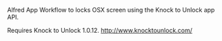 Alfred App Workflow to locks OSX screen using the Knock to Unlock app API.

Requires Knock to Unlock 1.0.12.
http://www.knocktounlock.com/